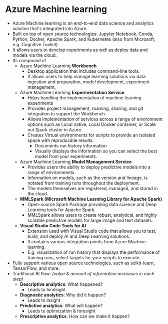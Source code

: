 
# Azure Machine learning

- Azure Machine learning is an end-to-end data science and analytics solution that's integrated into Azure.
- Built on top of open source technologies: Jupyter Notebook, Conda, Python, Docker, Apache Spark, and Kubernetes (also from Microsoft, e.g. Cognitive Toolkit)
- It allows users to develop experiments as well as deploy data and models via the cloud.
- Its composed of
  - Azure Machine Learning **Workbench**
    - Desktop application that includes command-line tools.
    - It allows users to help manage learning solutions via data ingestion and preparation, model development, experiment management,
  - Azure Machine Learning **Experimentation Service**
    - Helps handling the implementation of machine learning experiments
    - Provides project management, roaming, sharing, and git integration to support the Workbench.
    - Allows implementation of services across a range of environment options such as Local native, Local Docker container, or Scale out Spark cluster in Azure.
    - Creates Virtual environments for scripts to provide an isolated space with reproducible results.
      - Documents run history information
      - Visually displays the information so you can select the best model from your experiments.
  - Azure Machine Learning **Model Management Service**
    - Provides users the ability to deploy predictive models into a range of environments.
    - Information on models, such as the version and lineage, is notated from training runs throughout the deployment.
    - The models themselves are registered, managed, and stored in the cloud.
  - **MMLSpark (Microsoft Machine Learning Library for Apache Spark)**
    - Open-source Spark Package providing data science and Deep Learning tools for Apache Spark.
    - MMLSpark allows users to create robust, analytical, and highly scalable predictive models for large image and text datasets.
  - **Visual Studio Code Tools for AI**
    - Extension used with Visual Studio code that allows you to test, build, and deploy AI and Deep Learning solutions.
    - It contains various integration points from Azure Machine learning.
    - E.g. visualization of run history that displays the performance of training runs, select targets for your scripts to execute.
- Fully support various open source technologies, such as scikit-learn, TensorFlow, and more.
- Traditional BI flow: *(value & amount of information increases in each step)*
  - **Descriptive analytics**: What happened?
    - Leads to hindsight
  - **Diagnostic analytics**: Why did it happen?
    - Leads to insight
  - **Predictive analytics**: What will happen?
    - Leads to optimization & foresight
  - **Prescriptive analytics**: How can we make it happen?
